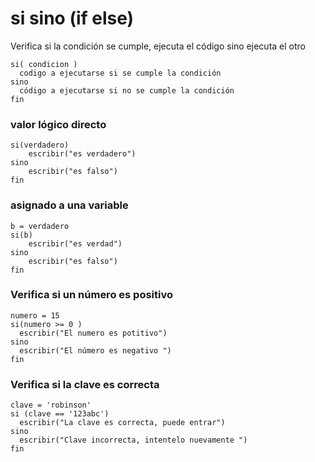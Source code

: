 # si sino (if else)
Verifica si la condición se cumple, ejecuta el código sino ejecuta el otro 
```
si( condicion )
  codigo a ejecutarse si se cumple la condición
sino
  código a ejecutarse si no se cumple la condición
fin
```

### valor lógico directo
```
si(verdadero)
    escribir("es verdadero")
sino
    escribir("es falso")
fin
```

### asignado a una variable
```
b = verdadero
si(b)
    escribir("es verdad")
sino
    escribir("es falso")
fin
```

### Verifica si un número es positivo
```
numero = 15
si(numero >= 0 )
  escribir("El numero es potitivo")
sino
  escribir("El número es negativo ")  
fin  
```

### Verifica si la clave es correcta
```
clave = 'robinson'
si (clave == '123abc') 
  escribir("La clave es correcta, puede entrar")
sino
  escribir("Clave incorrecta, intentelo nuevamente ")   
fin
```



